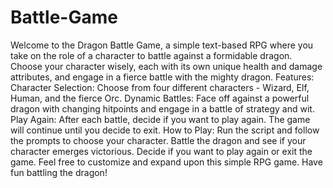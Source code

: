 # Battle-Game
Welcome to the Dragon Battle Game, a simple text-based RPG where you take on the role of a character to battle against a formidable dragon. Choose your character wisely, each with its own unique health and damage attributes, and engage in a fierce battle with the mighty dragon.
Features:
Character Selection: Choose from four different characters - Wizard, Elf, Human, and the fierce Orc.
Dynamic Battles: Face off against a powerful dragon with changing hitpoints and engage in a battle of strategy and wit.
Play Again: After each battle, decide if you want to play again. The game will continue until you decide to exit.
How to Play:
Run the script and follow the prompts to choose your character.
Battle the dragon and see if your character emerges victorious.
Decide if you want to play again or exit the game.
Feel free to customize and expand upon this simple RPG game. Have fun battling the dragon!

